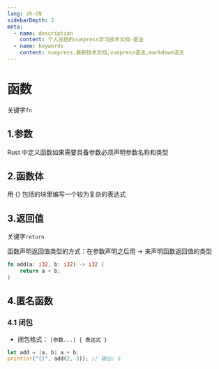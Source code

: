```yaml
---
lang: zh-CN
sidebarDepth: 2
meta:
  - name: description
    content: 个人总结的vuepress学习技术文档-语法
  - name: keywords
    content: vuepress,最新技术文档,vuepress语法,markdown语法
---
```


# 函数

关键字`fn`

## 1.参数

Rust 中定义函数如果需要具备参数必须声明参数名称和类型

## 2.函数体

用 {} 包括的块里编写一个较为复杂的表达式

## 3.返回值

关键字`return`

函数声明返回值类型的方式：在参数声明之后用 -> 来声明函数返回值的类型

```rust
fn add(a: i32, b: i32) -> i32 {
    return a + b;
}
```

## 4.匿名函数

### 4.1 闭包

- 闭包格式： `|参数...| { 表达式 }`

```rust
let add = |a, b| a + b;
println!("{}", add(2, 3)); // 输出: 5
```
